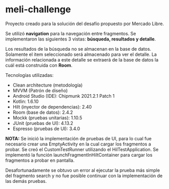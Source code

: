 # meli-challenge

Proyecto creado para la solución del desafío propuesto por Mercado Libre.

Se utilizó **navigation** para la navegación entre fragmentos. Se implementaron las siguientes 3 vistas: **búsqueda, resultados y detalle**.

Los resultados de la búsqueda no se almacenan en la base de datos. Solamente el item seleccionado será almacenado para ver el detalle.
La información relacionada a este detalle se extraerá de la base de datos la cuál está construida con **Room**.

Tecnologías utilizadas: 
- Clean architecture (metodología)
- MVVM (Patrón de diseño)
- Android Studio (IDE): Chipmunk 2021.2.1 Patch 1
- Kotlin: 1.6.10
- Hilt (inyector de dependencias): 2.40
- Room (base de datos): 2.4.2
- Mockk (pruebas unitarias): 1.10.5
- JUnit (pruebas de UI): 4.13.2
- Espresso (pruebas de UI): 3.4.0

**NOTA:**
Se inició la implementación de pruebas de UI, para lo cual fue necesario crear una EmptyActivity en la cual cargar los fragmentos a probar. Se creó el CustomTestRunner utilizando el HilTestApplication. Se implementó la función launchFragmentInHiltContainer para cargar los fragmentos a probar en pantalla. 

Desafortunadamente se obtuvo un error al ejecutar la prueba más simple del fragmento search y no fue posible continuar con la implementación de las demás pruebas.
